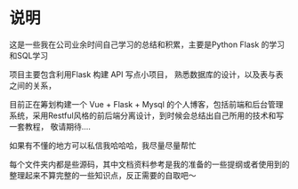 # 说明

这是一些我在公司业余时间自己学习的总结和积累，主要是Python Flask 的学习和SQL学习

项目主要包含利用Flask 构建 API 写点小项目， 熟悉数据库的设计，以及表与表之间的关系，

目前正在筹划构建一个 Vue + Flask + Mysql 的个人博客，包括前端和后台管理系统，采用Restful风格的前后端分离设计，到时候会总结出自己所用的技术和写一套教程，
敬请期待....

如果有不懂的地方可以私信我哈哈哈，我尽量尽量帮忙

每个文件夹内都是些源码，其中文档资料参考是我的准备的一些提纲或者使用到的整理起来不算完整的一些知识点，反正需要的自取吧～
